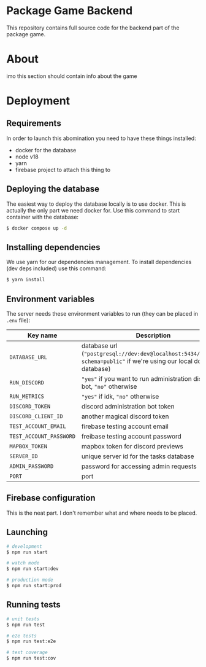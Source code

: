 # Package Game Backend

This repository contains full source code for the backend part of the package game.

# About

imo this section should contain info about the game

# Deployment

## Requirements

In order to launch this abomination you need to have these things installed:

- docker for the database
- node v18
- yarn
- firebase project to attach this thing to

## Deploying the database

The easiest way to deploy the database locally is to use docker. This is actually the only part we need docker for. Use this command to start container with the database:

```bash
$ docker compose up -d
```

## Installing dependencies

We use yarn for our dependencies management. To install dependencies (dev deps included) use this command:

```bash
$ yarn install
```

## Environment variables

The server needs these environment variables to run (they can be placed in `.env` file):

| Key name | Description |
---------- | -----------
| `DATABASE_URL` | database url (`"postgresql://dev:dev@localhost:5434/package?schema=public"` if we're using our local docker database)
| `RUN_DISCORD` | `"yes"` if you want to run administration discord bot, `"no"` otherwise
| `RUN_METRICS` | `"yes"` if idk, `"no"` otherwise
| `DISCORD_TOKEN` | discord administration bot token
| `DISCORD_CLIENT_ID` | another magical discord token
| `TEST_ACCOUNT_EMAIL` | firebase testing account email
| `TEST_ACCOUNT_PASSWORD` | freibase testing account password
| `MAPBOX_TOKEN` | mapbox token for discord previews
| `SERVER_ID` | unique server id for the tasks database
| `ADMIN_PASSWORD` | password for accessing admin requests
| `PORT` | port

## Firebase configuration

This is the neat part. I don't remember what and where needs to be placed.

## Launching

```bash
# development
$ npm run start

# watch mode
$ npm run start:dev

# production mode
$ npm run start:prod
```

## Running tests

```bash
# unit tests
$ npm run test

# e2e tests
$ npm run test:e2e

# test coverage
$ npm run test:cov
```
